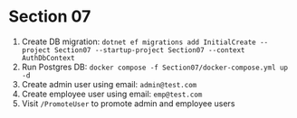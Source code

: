 # Section 07
1. Create DB migration: `dotnet ef migrations add InitialCreate --project Section07 --startup-project Section07 --context AuthDbContext`
2. Run Postgres DB: `docker compose -f Section07/docker-compose.yml up -d`
3. Create admin user using email: `admin@test.com`
4. Create employee user using email: `emp@test.com`
5. Visit `/PromoteUser` to promote admin and employee users
